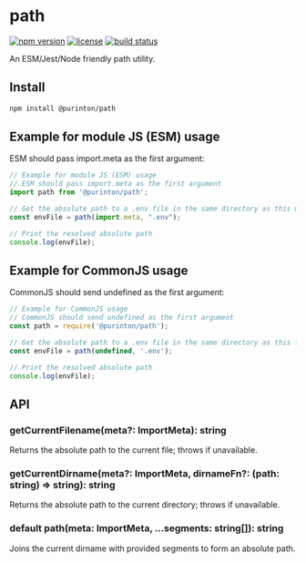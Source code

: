 # path

[![npm version](https://img.shields.io/npm/v/@purinton/path.svg)](https://www.npmjs.com/package/@purinton/path) [![license](https://img.shields.io/github/license/purinton/path.svg)](LICENSE) [![build status](https://github.com/purinton/path/actions/workflows/nodejs.yml/badge.svg)](https://github.com/purinton/path/actions)

An ESM/Jest/Node friendly path utility.

## Install

```bash
npm install @purinton/path
```

## Example for module JS (ESM) usage

ESM should pass import.meta as the first argument:

```js
// Example for module JS (ESM) usage
// ESM should pass import.meta as the first argument
import path from '@purinton/path';

// Get the absolute path to a .env file in the same directory as this module
const envFile = path(import.meta, ".env");

// Print the resolved absolute path
console.log(envFile);
```

## Example for CommonJS usage

CommonJS should send undefined as the first argument:

```js
// Example for CommonJS usage
// CommonJS should send undefined as the first argument
const path = require('@purinton/path');

// Get the absolute path to a .env file in the same directory as this file
const envFile = path(undefined, '.env');

// Print the resolved absolute path
console.log(envFile);
```

## API

### getCurrentFilename(meta?: ImportMeta): string

Returns the absolute path to the current file; throws if unavailable.

### getCurrentDirname(meta?: ImportMeta, dirnameFn?: (path: string) => string): string

Returns the absolute path to the current directory; throws if unavailable.

### default path(meta: ImportMeta, ...segments: string[]): string

Joins the current dirname with provided segments to form an absolute path.
